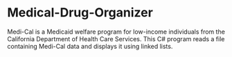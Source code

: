# Medical-Drug-Organizer
Medi-Cal is a Medicaid welfare program for low-income individuals from the California Department of Health Care Services. This C# program reads a file containing Medi-Cal data and displays it using linked lists.
